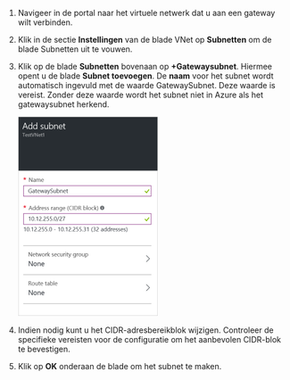 1. Navigeer in de portal naar het virtuele netwerk dat u aan een gateway wilt verbinden.

2. Klik in de sectie **Instellingen** van de blade VNet op **Subnetten** om de blade Subnetten uit te vouwen.

3. Klik op de blade **Subnetten** bovenaan op **+Gatewaysubnet**. Hiermee opent u de blade **Subnet toevoegen**. De **naam** voor het subnet wordt automatisch ingevuld met de waarde GatewaySubnet. Deze waarde is vereist. Zonder deze waarde wordt het subnet niet in Azure als het gatewaysubnet herkend.

    ![Voeg het gatewaysubnet toe](./media/vpn-gateway-add-gwsubnet-rm-portal-include/addgwsubnet250.png)

4. Indien nodig kunt u het CIDR-adresbereikblok wijzigen. Controleer de specifieke vereisten voor de configuratie om het aanbevolen CIDR-blok te bevestigen.

5. Klik op **OK** onderaan de blade om het subnet te maken.





<!--HONumber=Sep16_HO3-->


